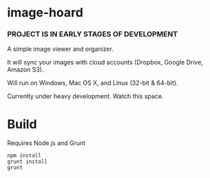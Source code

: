 image-hoard
===========

### PROJECT IS IN EARLY STAGES OF DEVELOPMENT

A simple image viewer and organizer.

It will sync your images with cloud accounts (Dropbox, Google Drive, Amazon S3).

Will run on Windows, Mac OS X, and Linux (32-bit & 64-bit).

Currently under heavy development. Watch this space.

# Build

Requires Node.js and Grunt

```shell
npm install
grunt install
grunt
```
